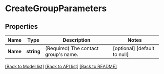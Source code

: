 # CreateGroupParameters

## Properties
Name | Type | Description | Notes
------------ | ------------- | ------------- | -------------
**Name** | **string** | (Required)  The contact group&#39;s name. | [optional] [default to null]

[[Back to Model list]](../README.md#documentation-for-models) [[Back to API list]](../README.md#documentation-for-api-endpoints) [[Back to README]](../README.md)


